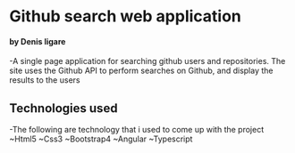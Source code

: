 #  Github search web application
#### by Denis ligare
-A single page application for searching github users and repositories. The site uses the Github API to perform searches on Github, and display the results to the users
## Technologies used
-The following are technology that i used to come up with the project
 ~Html5
 ~Css3
 ~Bootstrap4
 ~Angular
 ~Typescript